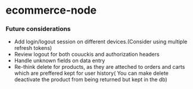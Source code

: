 # ecommerce-node

### Future considerations

- Add login/logout session on different devices.(Consider using multiple refresh tokens)
- Review logout for both couuckis and authorization headers
- Handle unknown fields on data entry
- Re-think delete for products, as they are atteched to orders and carts which are preffered kept for user history( You can make delete deactivate the product from being returned but kept in the db)
